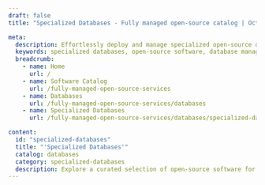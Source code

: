 ```yaml
---
draft: false
title: "Specialized Databases - Fully managed open-source catalog | OctaByte.io"

meta:
  description: Effortlessly deploy and manage specialized open-source databases with OctaByte. Enjoy hassle-free installation, backups, updates, and maintenance, all on a user-friendly platform.
  keywords: specialized databases, open-source software, database management, OctaByte, effortless database setup, automated backups, software maintenance, database updates, open-source database solutions, database deployment.
  breadcrumb:
    - name: Home
      url: /
    - name: Software Catalog
      url: /fully-managed-open-source-services
    - name: Databases
      url: /fully-managed-open-source-services/databases
    - name: Specialized Databases
      url: /fully-managed-open-source-services/databases/specialized-databases

content:
  id: "specialized-databases"
  title: "'Specialized Databases'"
  catalog: databases
  category: specialized-databases
  description: Explore a curated selection of open-source software for specialized databases on OctaByte. Our platform simplifies the complexities of managing databases by taking care of installation, regular updates, secure backups, and ongoing maintenance. Whether you need a high-performance database for your enterprise or a flexible solution for your next project, OctaByte offers the tools and support to make it seamless. Focus on leveraging the power of your database while we handle the technical intricacies, ensuring a reliable and efficient experience for you.
---
```

